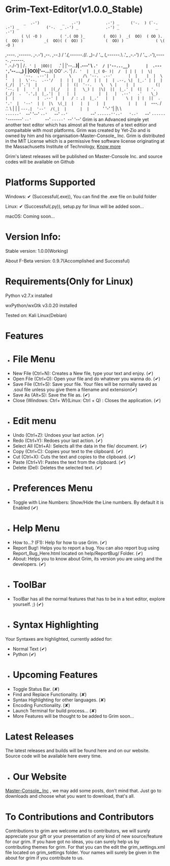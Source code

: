 # Grim-Text-Editor(v1.0.0_Stable)
            _  .-')          _   .-')           .-') _     ('-.  ) (`-.      .-') _            ('-.  _ .-') _            .-') _                _  .-')   
           ( \( -O )        ( '.( OO )_        (  OO) )  _(  OO)  ( OO ).   (  OO) )         _(  OO)( (  OO) )          (  OO) )              ( \( -O )  
  ,----.    ,------.  ,-.-') ,--.   ,--.)      /     '._(,------.(_/.  \_)-./     '._       (,------.\     .'_   ,-.-') /     '._  .-'),-----. ,------.  
 '  .-./-') |   /`. ' |  |OO)|   `.'   |       |'--...__)|  .---' \  `.'  / |'--...__)       |  .---',`'--..._)  |  |OO)|'--...__)( OO'  .-.  '|   /`. ' 
 |  |_( O- )|  /  | | |  |  \|         |       '--.  .--'|  |      \     /\ '--.  .--'       |  |    |  |  \  '  |  |  \'--.  .--'/   |  | |  ||  /  | | 
 |  | .--, \|  |_.' | |  |(_/|  |'.'|  |          |  |  (|  '--.    \   \ |    |  |         (|  '--. |  |   ' |  |  |(_/   |  |   \_) |  |\|  ||  |_.' | 
(|  | '. (_/|  .  '.',|  |_.'|  |   |  |          |  |   |  .--'   .'    \_)   |  |          |  .--' |  |   / : ,|  |_.'   |  |     \ |  | |  ||  .  '.' 
 |  '--'  | |  |\  \(_|  |   |  |   |  |          |  |   |  `---. /  .'.  \    |  |          |  `---.|  '--'  /(_|  |      |  |      `'  '-'  '|  |\  \  
  `------'  `--' '--' `--'   `--'   `--'          `--'   `------''--'   '--'   `--'          `------'`-------'   `--'      `--'        `-----' `--' '--' 
Grim is an Advanced simple yet another text editor which has almost all the features of a text editior and compaitable with most platforms. Grim was created by Yet-Zio and is owned by him and his organisation-Master-Console_ Inc. Grim is distributed in the MIT License which is a permissive free software license originating at the Massachusetts Institute of Technology, [Know more](https://en.wikipedia.org/wiki/MIT_License)

Grim's latest releases will be published on Master-Console Inc. and source codes will be available on Github

# Platforms Supported
Windows: ✔ (Successful(.exe)), You can find the .exe file on build folder

Linux: ✔ (Successful(.py)), setup.py for linux will be added soon...

macOS: Coming soon...

# Version Info:
Stable version: 1.0.0(Working)

About F-Beta version: 0.9.7(Accomplished and Successful)

# Requirements(Only for Linux)
Python v2.7.x installed

wxPython/wxGtk v3.0.20 installed

Tested on: Kali Linux(Debian)

# Features
- # File Menu
- New File (Ctrl+N): Creates a New file, type your text and enjoy. (✔)
- Open File (Ctrl+O): Open your file and do whatever you wanna do. (✔)
- Save File (Ctrl+S): Save your file. Your files will be normally saved as .soul file unless you give them a filename and extension(✔)
- Save As (Alt+S): Save the file as. (✔)
- Close (Windows: Ctrl+ W)(Linux: Ctrl + Q) : Closes the application. (✔)
- # Edit menu
- Undo (Ctrl+Z): Undoes your last action. (✔)
- Redo (Ctrl+Y): Redoes your last action. (✔)
- Select All (Ctrl+A): Selects all the data in the file/ document. (✔)
- Copy (Ctrl+C): Copies your text to the clipboard. (✔)
- Cut (Ctrl+X): Cuts the text and copies to the clipboard. (✔)
- Paste (Ctrl+V): Pastes the text from the clipboard. (✔)
- Delete (Del): Deletes the selected text. (✔)
- # Preferences Menu
- Toggle with Line Numbers: Show/Hide the Line numbers. By default it is Enabled (✔)
- # Help Menu
- How to...? (F1): Help for how to use Grim. (✔)
- Report Bug!: Helps you to report a bug. You can also report bug using Report_Bug_Here.html located on help/ReportBug/ Folder. (✔)
- About: Helps you to know about Grim, its version you are using and the developers. (✔)
- # ToolBar
- ToolBar has all the normal features that has to be in a text editor, explore yourself. ;) (✔)
- # Syntax Highlighting
Your Syntaxes are highlighted, currently added for:

- Normal Text (✔)
- Python (✔)
- # Upcoming Features
- Toggle Status Bar. (✘)
- Find and Replace Functionality. (✘)
- Syntax Highlighting for other languages. (✘)
- Encoding Functionality. (✘)
- Launch Terminal for build process... (✘)
- More Features will be thought to be added to Grim soon...

# Latest Releases
The latest releases and builds will be found here and on our website. Source code will be available here every time.
- # Our Website
[Master-Console_ Inc](http://www.masterconsoleblog.wordpress.com) , we may add some posts, don't mind that. Just go to downloads and choose what you want to download, that's all.

# To Contributions and Contributors
Contributions to grim are welcome and to contributors, we will surely appreciate your gift or your presentation of any kind of new source/feature for our grim. If you have got no ideas, you can surely help us by contributing themes for grim. For that you can the edit the grim_settings.xml file located on grim_settings folder. Your names will surely be given in the about for grim if you contribute to us.
